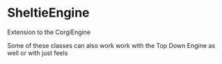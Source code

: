 # SheltieEngine
Extension to the CorgiEngine


Some of these classes can also work work with the Top Down Engine as well or with just feels
